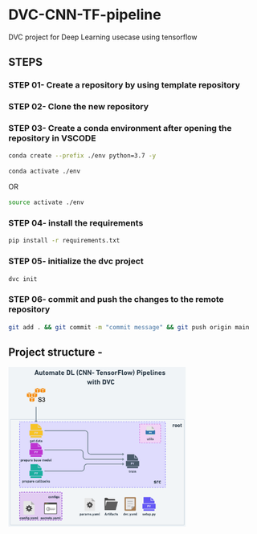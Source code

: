 # DVC-CNN-TF-pipeline
DVC project for Deep Learning usecase using tensorflow

## STEPS 

### STEP 01- Create a repository by using template repository

### STEP 02- Clone the new repository

### STEP 03- Create a conda environment after opening the repository in VSCODE

```bash
conda create --prefix ./env python=3.7 -y
```

```bash
conda activate ./env
```
OR
```bash
source activate ./env
```

### STEP 04- install the requirements
```bash
pip install -r requirements.txt
```

### STEP 05- initialize the dvc project
```bash
dvc init
```

### STEP 06- commit and push the changes to the remote repository
```bash
git add . && git commit -m "commit message" && git push origin main
```

## Project structure -

<img src="https://github.com/iambalakrishnan/DVC-CNN-TF-pipeline/blob/main/docs/images/DVC-CNN-pipeline@2x.png" alt="workflow" width="70%">